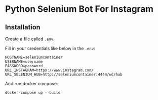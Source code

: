 # Python Selenium Bot For Instagram

## Installation

Create a file called `.env`. 

Fill in your credentials like below in the `.env`:

```
HOSTNAME=seleniumcontainer
USERNAME=username
PASSWORD=password
URL_INSTAGRAM=https://www.instagram.com/
URL_SELENIUM_HUB=http://seleniumcontainer:4444/wd/hub
```

And run docker compose:

```
docker-compose up --build
```